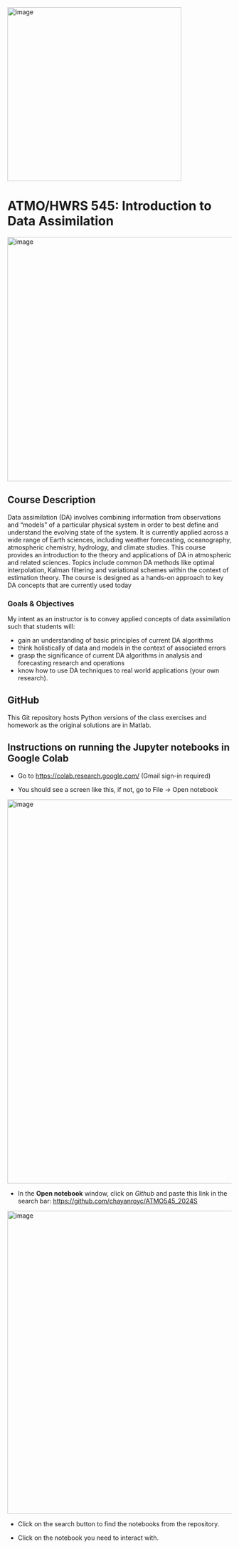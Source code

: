 <img width="391" alt="image" src="https://github.com/chayanroyc/ATMO545_2024Sp/assets/49596459/64b59538-ad50-4434-b564-27115355faf1">

# ATMO/HWRS 545: Introduction to Data Assimilation 
<img width="550" alt="image" src="https://github.com/chayanroyc/ATMO545_2024Sp/assets/49596459/ed540685-274d-4cba-9174-dd9966c8f0ca">

## Course Description
Data assimilation (DA) involves combining
information from observations and
“models” of a particular physical system in
order to best define and understand the
evolving state of the system. It is currently
applied across a wide range of Earth
sciences, including weather forecasting,
oceanography, atmospheric chemistry,
hydrology, and climate studies. This course
provides an introduction to the theory and
applications of DA in atmospheric and
related sciences. Topics include common
DA methods like optimal interpolation,
Kalman filtering and variational schemes
within the context of estimation theory. The
course is designed as a hands-on
approach to key DA concepts that are
currently used today

### Goals & Objectives

My intent as an instructor is to convey applied
concepts of data assimilation such that
students will:
* gain an understanding of basic principles
of current DA algorithms
* think holistically of data and models in the
context of associated errors
* grasp the significance of current DA
algorithms in analysis and forecasting
research and operations
* know how to use DA techniques to real
world applications (your own research).

## GitHub

This Git repository hosts Python versions of the class exercises and homework as the original solutions are in Matlab.

## Instructions on running the Jupyter notebooks in Google Colab

* Go to https://colab.research.google.com/ (Gmail sign-in required)

* You should see a screen like this, if not, go to File -> Open notebook
<img width="864" alt="image" src="https://github.com/chayanroyc/ATMO545_2024Sp/assets/49596459/10dc7530-b945-4a87-9e2d-834a74c15f48">

* In the **Open notebook** window, click on *Github* and paste this link in the search bar: https://github.com/chayanroyc/ATMO545_2024S
<img width="682" alt="image" src="https://github.com/chayanroyc/ATMO545_2024Sp/assets/49596459/8ad8e2ab-6e2d-4156-ad66-0f94cd8f9333">

* Click on the search button to find the notebooks from the repository.

* Click on the notebook you need to interact with.


 
